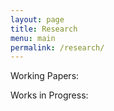 ```yaml
---
layout: page
title: Research
menu: main
permalink: /research/
---
```


Working Papers:

Works in Progress:

